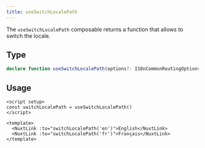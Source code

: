 ```yaml
---
title: useSwitchLocalePath
---
```


The `useSwitchLocalePath` composable returns a function that allows to switch the locale.

## Type

```ts
declare function useSwitchLocalePath(options?: I18nCommonRoutingOptionsWithComposable): (locale?: Locale) => string
```


## Usage

```vue
<script setup>
const switchLocalePath = useSwitchLocalePath()
</script>

<template>
  <NuxtLink :to="switchLocalePath('en')">English</NuxtLink>
  <NuxtLink :to="switchLocalePath('fr')">Français</NuxtLink>
</template>
```
